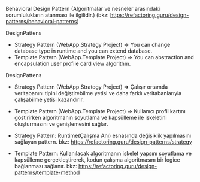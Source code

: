 Behavioral Design Pattern (Algoritmalar ve nesneler arasındaki sorumlulukların atanması ile ilgilidir.) (bkz: https://refactoring.guru/design-patterns/behavioral-patterns)

DesignPattens
- Strategy Pattern (WebApp.Strategy Project) => You can change database type in runtime and you can extend database.
- Template Pattern (WebApp.Template Project) => You can abstraction and encapsulation user profile card view algorithm.


DesignPattens
- Strategy Pattern (WebApp.Strategy Project) => Çalışır ortamda veritabanını tipini değiştirebilme yetisi ve daha farklı veritabanlarıyla çalışabilme yetisi kazandırır.
- Template Pattern (WebApp.Template Project) => Kullanıcı profil kartını göstirirken algoritmanın soyutlama ve kapsülleme ile iskeletini oluşturmasını ve genişlemesini sağlar.

- Strategy Pattern: Runtime(Çalışma Anı) esnasında değişiklik yapılmasını sağlayan pattern. bkz: https://refactoring.guru/design-patterns/strategy
- Template Pattern: Kullanılacak algoritmanın iskelet yapsını soyutlama ve kapsülleme gerçekleştirerek, kodun çalışma algoritmasını bir logice bağlanması sağlanır.   bkz: https://refactoring.guru/design-patterns/template-method
